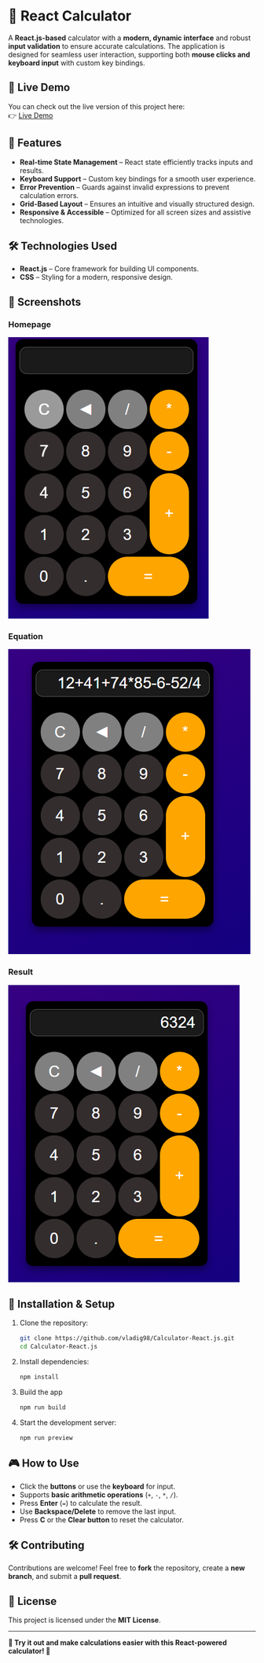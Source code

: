 # 🧮 React Calculator  

A **React.js-based** calculator with a **modern, dynamic interface** and robust **input validation** to ensure accurate calculations. The application is designed for seamless user interaction, supporting both **mouse clicks and keyboard input** with custom key bindings.  
## 🚀 Live Demo

You can check out the live version of this project here:  
👉 [Live Demo](https://calculator-react-js-phi.vercel.app/)

## 🎯 Features  

- **Real-time State Management** – React state efficiently tracks inputs and results.  
- **Keyboard Support** – Custom key bindings for a smooth user experience.  
- **Error Prevention** – Guards against invalid expressions to prevent calculation errors.  
- **Grid-Based Layout** – Ensures an intuitive and visually structured design.  
- **Responsive & Accessible** – Optimized for all screen sizes and assistive technologies.  

## 🛠️ Technologies Used  

- **React.js** – Core framework for building UI components.  
- **CSS** – Styling for a modern, responsive design.  

## 📸 Screenshots  

### Homepage  
![Homepage](screenshots/calculator.png)

### Equation
![Equation](screenshots/equation.png)  

### Result
![Result](screenshots/result.png)  

## 🚀 Installation & Setup  

1. Clone the repository:  
   ```bash
   git clone https://github.com/vladig98/Calculator-React.js.git
   cd Calculator-React.js
   ```  
2. Install dependencies:  
   ```bash
   npm install
   ```
3. Build the app
   ```bash
   npm run build
   ```
4. Start the development server:  
   ```bash
   npm run preview
   ```  

## 🎮 How to Use  

- Click the **buttons** or use the **keyboard** for input.  
- Supports **basic arithmetic operations** (`+`, `-`, `*`, `/`).  
- Press **Enter** (`=`) to calculate the result.  
- Use **Backspace/Delete** to remove the last input.  
- Press **C** or the **Clear button** to reset the calculator.  

## 🛠️ Contributing  

Contributions are welcome! Feel free to **fork** the repository, create a **new branch**, and submit a **pull request**.  

## 📄 License  

This project is licensed under the **MIT License**.  

---

**🧮 Try it out and make calculations easier with this React-powered calculator! 🚀**  
